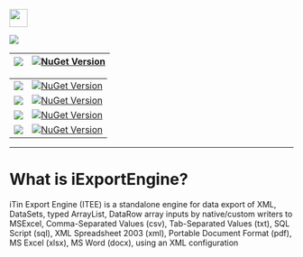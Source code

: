 <p align="left">
  <img src="https://cdn.rawgit.com/iAJTin/iExportEngine/master/nuget/iTin.Export.png"  
       height="32">
</p>


[<img src="https://img.shields.io/badge/iTin-iExportEngine-green.svg?style=flat"/>](https://github.com/iAJTin/iExportEngine)

|[<img src="https://img.shields.io/badge/-iTin.Export.Core-green.svg?style=flat" />](https://github.com/iAJTin/iExportEngine)|[<img alt="NuGet Version" src="https://img.shields.io/nuget/v/iTin.Export.Core.svg" />](https://www.nuget.org/packages/iTin.Export.Core/")|
|--|--|

<table style="width:100%" border="0">
  <tr>
    <td>
      <img src="https://img.shields.io/badge/-iTin.Export.Core-green.svg?style=flat" />
    </td>
    <td>
      <a href="https://www.nuget.org/packages/iTin.Export.Core/">
        <img alt="NuGet Version" src="https://img.shields.io/nuget/v/iTin.Export.Core.svg" /> 
      </a>
    </td>
  </tr>
  <tr>
    <td>
      <img src="https://img.shields.io/badge/-iTin.Export.Writers.Adobe-green.svg?style=flat" />
    </td>
    <td>
      <a href="https://www.nuget.org/packages/iTin.Export.Writers.Adobe/">
        <img alt="NuGet Version" src="https://img.shields.io/nuget/v/iTin.Export.Writers.Adobe.svg" />
      </a>
    </td>
  </tr>
  <tr>
    <td>
      <img src="https://img.shields.io/badge/-iTin.Export.Writers.OpenXml.Xlsx-green.svg?style=flat" />
    </td>
    <td>
      <a href="https://www.nuget.org/packages/iTin.Export.Writers.OpenXml.Xlsx/">
        <img alt="NuGet Version" src="https://img.shields.io/nuget/v/iTin.Export.Writers.OpenXml.Xlsx.svg" />
      </a>
    </td>
  </tr>
  <tr>
    <td>
      <img src="https://img.shields.io/badge/-iTin.Export.Writers.OpenXml.DocX-green.svg?style=flat" />
    </td>
    <td>
      <a href="https://www.nuget.org/packages/iTin.Export.Writers.OpenXml.DocX/">
        <img alt="NuGet Version" src="https://img.shields.io/nuget/v/iTin.Export.Writers.OpenXml.DocX.svg" /> 
      </a>
    </td>
  </tr>
</table>

***

# What is iExportEngine?

iTin Export Engine (ITEE) is a standalone engine for data export of XML, DataSets, typed ArrayList, DataRow array inputs by native/custom writers to MSExcel, Comma-Separated Values (csv), Tab-Separated Values (txt), SQL Script (sql), XML Spreadsheet 2003 (xml), Portable Document Format (pdf), MS Excel (xlsx), MS Word (docx), using an XML configuration 
